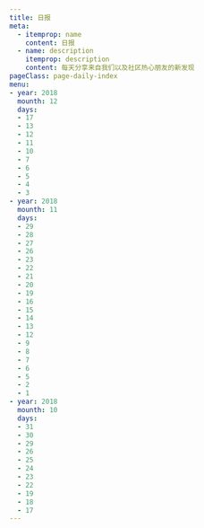 ```yaml
---
title: 日报
meta:
  - itemprop: name
    content: 日报
  - name: description
    itemprop: description
    content: 每天分享来自我们以及社区热心朋友的新发现
pageClass: page-daily-index
menu:
- year: 2018
  mounth: 12
  days:
  - 17
  - 13
  - 12
  - 11
  - 10
  - 7
  - 6
  - 5
  - 4
  - 3
- year: 2018
  mounth: 11
  days:
  - 29
  - 28
  - 27
  - 26
  - 23
  - 22
  - 21
  - 20
  - 19
  - 16
  - 15
  - 14
  - 13
  - 12
  - 9
  - 8
  - 7
  - 6
  - 5
  - 2
  - 1
- year: 2018
  mounth: 10
  days:
  - 31
  - 30
  - 29
  - 26
  - 25
  - 24
  - 23
  - 22
  - 19
  - 18
  - 17
---
```


<daily-menu v-bind="$page.frontmatter"/>
